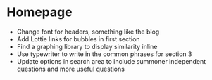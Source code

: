 # Homepage

* Change font for headers, something like the blog
* Add Lottie links for bubbles in first section
* Find a graphing library to display similarity inline
* Use typewriter to write in the common phrases for section 3
* Update options in search area to include summoner independent questions and more useful questions

